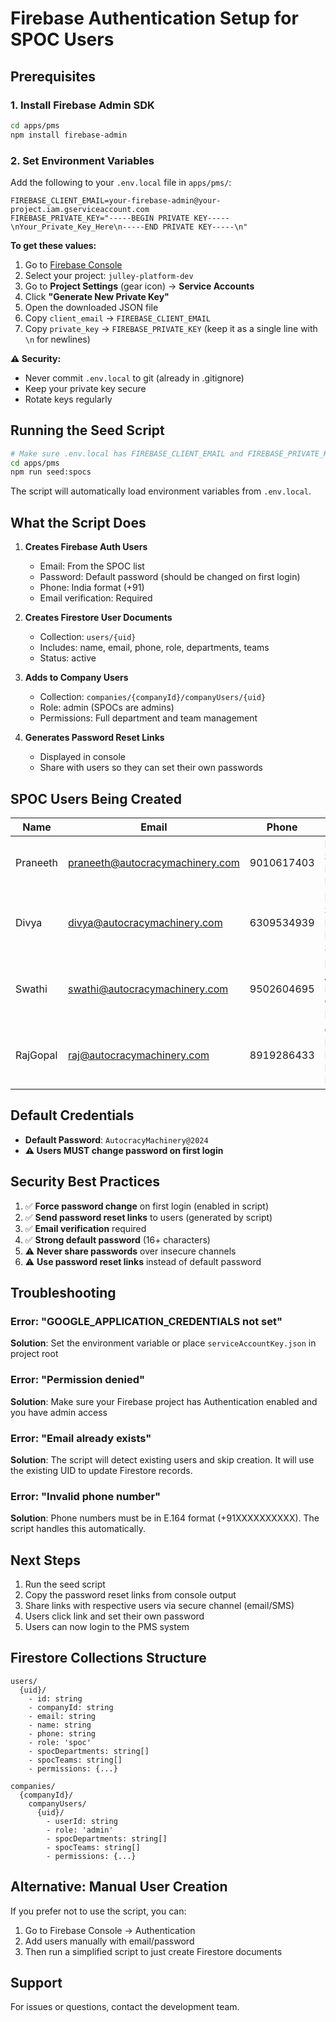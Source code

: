 # Firebase Authentication Setup for SPOC Users

## Prerequisites

### 1. Install Firebase Admin SDK

```bash
cd apps/pms
npm install firebase-admin
```

### 2. Set Environment Variables

Add the following to your `.env.local` file in `apps/pms/`:

```env
FIREBASE_CLIENT_EMAIL=your-firebase-admin@your-project.iam.gserviceaccount.com
FIREBASE_PRIVATE_KEY="-----BEGIN PRIVATE KEY-----\nYour_Private_Key_Here\n-----END PRIVATE KEY-----\n"
```

**To get these values:**

1. Go to [Firebase Console](https://console.firebase.google.com/)
2. Select your project: `julley-platform-dev`
3. Go to **Project Settings** (gear icon) → **Service Accounts**
4. Click **"Generate New Private Key"**
5. Open the downloaded JSON file
6. Copy `client_email` → `FIREBASE_CLIENT_EMAIL`
7. Copy `private_key` → `FIREBASE_PRIVATE_KEY` (keep it as a single line with `\n` for newlines)

**⚠️ Security:**
- Never commit `.env.local` to git (already in .gitignore)
- Keep your private key secure
- Rotate keys regularly

## Running the Seed Script

```bash
# Make sure .env.local has FIREBASE_CLIENT_EMAIL and FIREBASE_PRIVATE_KEY
cd apps/pms
npm run seed:spocs
```

The script will automatically load environment variables from `.env.local`.

## What the Script Does

1. **Creates Firebase Auth Users**
   - Email: From the SPOC list
   - Password: Default password (should be changed on first login)
   - Phone: India format (+91)
   - Email verification: Required

2. **Creates Firestore User Documents**
   - Collection: `users/{uid}`
   - Includes: name, email, phone, role, departments, teams
   - Status: active

3. **Adds to Company Users**
   - Collection: `companies/{companyId}/companyUsers/{uid}`
   - Role: admin (SPOCs are admins)
   - Permissions: Full department and team management

4. **Generates Password Reset Links**
   - Displayed in console
   - Share with users so they can set their own passwords

## SPOC Users Being Created

| Name | Email | Phone | Departments |
|------|-------|-------|-------------|
| Praneeth | praneeth@autocracymachinery.com | 9010617403 | Management, Sales, Marketing, Investors |
| Divya | divya@autocracymachinery.com | 6309534939 | HR, Logistics, Service, PMT, PDT, PMG, After Sales |
| Swathi | swathi@autocracymachinery.com | 9502604695 | Finance, Accounts, Legal, Operations, LAXSUS |
| RajGopal | raj@autocracymachinery.com | 8919286433 | QC, Inventory, Procurement, Production, Machining |

## Default Credentials

- **Default Password**: `AutocracyMachinery@2024`
- **⚠️ Users MUST change password on first login**

## Security Best Practices

1. ✅ **Force password change** on first login (enabled in script)
2. ✅ **Send password reset links** to users (generated by script)
3. ✅ **Email verification** required
4. ✅ **Strong default password** (16+ characters)
5. ⚠️ **Never share passwords** over insecure channels
6. ⚠️ **Use password reset links** instead of default password

## Troubleshooting

### Error: "GOOGLE_APPLICATION_CREDENTIALS not set"

**Solution**: Set the environment variable or place `serviceAccountKey.json` in project root

### Error: "Permission denied"

**Solution**: Make sure your Firebase project has Authentication enabled and you have admin access

### Error: "Email already exists"

**Solution**: The script will detect existing users and skip creation. It will use the existing UID to update Firestore records.

### Error: "Invalid phone number"

**Solution**: Phone numbers must be in E.164 format (+91XXXXXXXXXX). The script handles this automatically.

## Next Steps

1. Run the seed script
2. Copy the password reset links from console output
3. Share links with respective users via secure channel (email/SMS)
4. Users click link and set their own password
5. Users can now login to the PMS system

## Firestore Collections Structure

```
users/
  {uid}/
    - id: string
    - companyId: string
    - email: string
    - name: string
    - phone: string
    - role: 'spoc'
    - spocDepartments: string[]
    - spocTeams: string[]
    - permissions: {...}

companies/
  {companyId}/
    companyUsers/
      {uid}/
        - userId: string
        - role: 'admin'
        - spocDepartments: string[]
        - spocTeams: string[]
        - permissions: {...}
```

## Alternative: Manual User Creation

If you prefer not to use the script, you can:

1. Go to Firebase Console → Authentication
2. Add users manually with email/password
3. Then run a simplified script to just create Firestore documents

## Support

For issues or questions, contact the development team.

